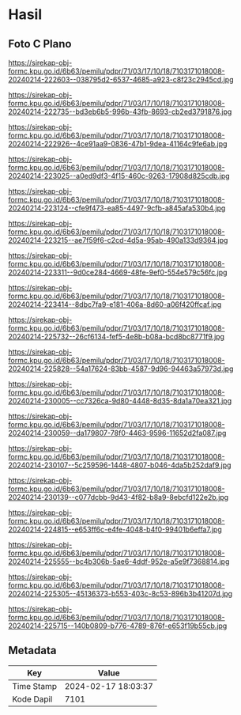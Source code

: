 # Hasil

## Foto C Plano

https://sirekap-obj-formc.kpu.go.id/6b63/pemilu/pdpr/71/03/17/10/18/7103171018008-20240214-222603--038795d2-6537-4685-a923-c8f23c2945cd.jpg

https://sirekap-obj-formc.kpu.go.id/6b63/pemilu/pdpr/71/03/17/10/18/7103171018008-20240214-222735--bd3eb6b5-996b-43fb-8693-cb2ed3791876.jpg

https://sirekap-obj-formc.kpu.go.id/6b63/pemilu/pdpr/71/03/17/10/18/7103171018008-20240214-222926--4ce91aa9-0836-47b1-9dea-41164c9fe6ab.jpg

https://sirekap-obj-formc.kpu.go.id/6b63/pemilu/pdpr/71/03/17/10/18/7103171018008-20240214-223025--a0ed9df3-4f15-460c-9263-17908d825cdb.jpg

https://sirekap-obj-formc.kpu.go.id/6b63/pemilu/pdpr/71/03/17/10/18/7103171018008-20240214-223124--cfe9f473-ea85-4497-9cfb-a845afa530b4.jpg

https://sirekap-obj-formc.kpu.go.id/6b63/pemilu/pdpr/71/03/17/10/18/7103171018008-20240214-223215--ae7f59f6-c2cd-4d5a-95ab-490a133d9364.jpg

https://sirekap-obj-formc.kpu.go.id/6b63/pemilu/pdpr/71/03/17/10/18/7103171018008-20240214-223311--9d0ce284-4669-48fe-9ef0-554e579c56fc.jpg

https://sirekap-obj-formc.kpu.go.id/6b63/pemilu/pdpr/71/03/17/10/18/7103171018008-20240214-223414--8dbc7fa9-e181-406a-8d60-a06f420ffcaf.jpg

https://sirekap-obj-formc.kpu.go.id/6b63/pemilu/pdpr/71/03/17/10/18/7103171018008-20240214-225732--26cf6134-fef5-4e8b-b08a-bcd8bc8771f9.jpg

https://sirekap-obj-formc.kpu.go.id/6b63/pemilu/pdpr/71/03/17/10/18/7103171018008-20240214-225828--54a17624-83bb-4587-9d96-94463a57973d.jpg

https://sirekap-obj-formc.kpu.go.id/6b63/pemilu/pdpr/71/03/17/10/18/7103171018008-20240214-230005--cc7326ca-9d80-4448-8d35-8da1a70ea321.jpg

https://sirekap-obj-formc.kpu.go.id/6b63/pemilu/pdpr/71/03/17/10/18/7103171018008-20240214-230059--da179807-78f0-4463-9596-11652d2fa087.jpg

https://sirekap-obj-formc.kpu.go.id/6b63/pemilu/pdpr/71/03/17/10/18/7103171018008-20240214-230107--5c259596-1448-4807-b046-4da5b252daf9.jpg

https://sirekap-obj-formc.kpu.go.id/6b63/pemilu/pdpr/71/03/17/10/18/7103171018008-20240214-230139--c077dcbb-9d43-4f82-b8a9-8ebcfd122e2b.jpg

https://sirekap-obj-formc.kpu.go.id/6b63/pemilu/pdpr/71/03/17/10/18/7103171018008-20240214-224815--e653ff6c-e4fe-4048-b4f0-99401b6effa7.jpg

https://sirekap-obj-formc.kpu.go.id/6b63/pemilu/pdpr/71/03/17/10/18/7103171018008-20240214-225555--bc4b306b-5ae6-4ddf-952e-a5e9f7368814.jpg

https://sirekap-obj-formc.kpu.go.id/6b63/pemilu/pdpr/71/03/17/10/18/7103171018008-20240214-225305--45136373-b553-403c-8c53-896b3b41207d.jpg

https://sirekap-obj-formc.kpu.go.id/6b63/pemilu/pdpr/71/03/17/10/18/7103171018008-20240214-225715--140b0809-b776-4789-876f-e653f19b55cb.jpg


## Metadata

| Key        | Value               |
| ---------- | ------------------- |
| Time Stamp | 2024-02-17 18:03:37 |
| Kode Dapil | 7101                |



